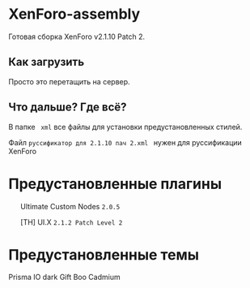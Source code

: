 # XenForo-assembly
Готовая сборка XenForo v2.1.10 Patch 2.

## Как загрузить
Просто это перетащить на сервер.

## Что дальше? Где всё?
В папке <code> xml</code> все файлы для установки предустановленных стилей.

Файл <code>руссификатор для 2.1.10 пач 2.xml </code> нужен для руссификации XenForo

# Предустановленные плагины
<ul>
   Ultimate Custom Nodes <code>2.0.5</code>
   
   [TH] UI.X <code>2.1.2 Patch Level 2 </code>
</ul>

# Предустановленные темы
Prisma
IO dark
Gift
Boo
Cadmium
